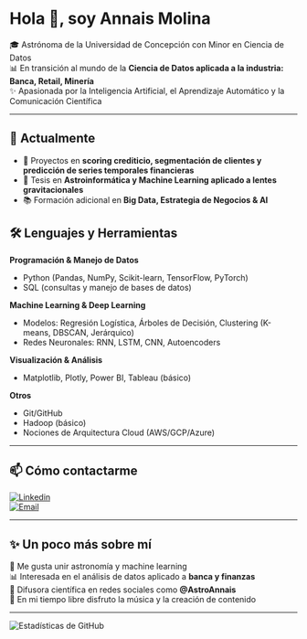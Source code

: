 # Hola 👋, soy Annais Molina  

🎓 Astrónoma de la Universidad de Concepción con Minor en Ciencia de Datos  
📊 En transición al mundo de la **Ciencia de Datos aplicada a la industria: Banca, Retail, Minería**  
✨ Apasionada por la Inteligencia Artificial, el Aprendizaje Automático y la Comunicación Científica  

---

## 🌱 Actualmente
- 🚀 Proyectos en **scoring crediticio, segmentación de clientes y predicción de series temporales financieras**  
- 🔭 Tesis en **Astroinformática y Machine Learning aplicado a lentes gravitacionales**  
- 📚 Formación adicional en **Big Data, Estrategia de Negocios & AI**  

## 🛠 Lenguajes y Herramientas  

**Programación & Manejo de Datos**  
- Python (Pandas, NumPy, Scikit-learn, TensorFlow, PyTorch)  
- SQL (consultas y manejo de bases de datos)  

**Machine Learning & Deep Learning**  
- Modelos: Regresión Logística, Árboles de Decisión, Clustering (K-means, DBSCAN, Jerárquico)  
- Redes Neuronales: RNN, LSTM, CNN, Autoencoders  

**Visualización & Análisis**  
- Matplotlib, Plotly, Power BI, Tableau (básico)  

**Otros**  
- Git/GitHub  
- Hadoop (básico)  
- Nociones de Arquitectura Cloud (AWS/GCP/Azure)  

---

## 📫 Cómo contactarme  
[![Linkedin](https://img.shields.io/badge/LinkedIn-blue?style=for-the-badge&logo=linkedin)](https://www.linkedin.com/in/annaismolina/)  
[![Email](https://img.shields.io/badge/Email-D14836?style=for-the-badge&logo=gmail&logoColor=white)](mailto:astroannais@gmail.com)  

---

## ✨ Un poco más sobre mí  
🌌 Me gusta unir astronomía y machine learning  
📊 Interesada en el análisis de datos aplicado a **banca y finanzas**  
🎥 Difusora científica en redes sociales como **@AstroAnnais**  
🎸 En mi tiempo libre disfruto la música y la creación de contenido  

---

![Estadísticas de GitHub](https://github-readme-stats.vercel.app/api?username=AnnaisMolina&show_icons=true&theme=radical)
<!--
**AnnaisMolina/AnnaisMolina** is a ✨ _special_ ✨ repository because its `README.md` (this file) appears on your GitHub profile.

Here are some ideas to get you started:

- 🔭 I’m currently working on ...
- 🌱 I’m currently learning ...
- 👯 I’m looking to collaborate on ...
- 🤔 I’m looking for help with ...
- 💬 Ask me about ...
- 📫 How to reach me: ...
- 😄 Pronouns: ...
- ⚡ Fun fact: ...
-->
